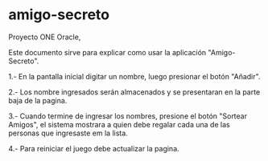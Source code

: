 # amigo-secreto
Proyecto ONE Oracle,

Este documento sirve para explicar como usar la aplicación "Amigo-Secreto".

1.- En la pantalla inicial digitar un nombre, luego presionar el botón "Añadir".

2.- Los nombre ingresados serán almacenados y se presentaran en la parte baja de la pagina.

3.- Cuando termine de ingresar los nombres, presione el botón "Sortear Amigos", el sistema mostrara a quien debe regalar cada una de las personas que ingresaste em la lista.

4.- Para reiniciar el juego debe actualizar la pagina.
